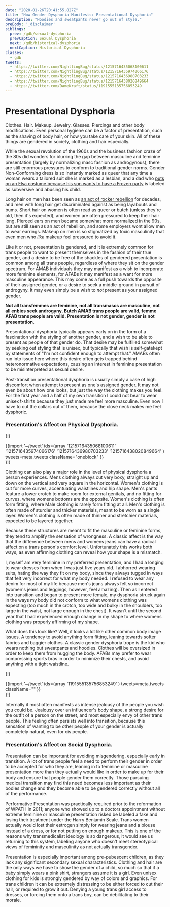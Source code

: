 ```yaml
---
date: "2020-01-26T20:41:55.827Z"
title: "How Gender Dysphoria Manifests: Presentational Dysphoria"
description: "Hoodies and sweatpants never go out of style."
preBody: '_disclaimer'
siblings:
  prev: /gdb/sexual-dysphoria
  prevCaption: Sexual Dysphoria
  next: /gdb/historical-dysphoria
  nextCaption: Historical Dysphoria
classes:
  - gdb
tweets:
  - https://twitter.com/NightlingBug/status/1215716435068100611
  - https://twitter.com/NightlingBug/status/1215716435974066176
  - https://twitter.com/NightlingBug/status/1215716436980703233
  - https://twitter.com/NightlingBug/status/1215716438020849664
  - https://twitter.com/DameKraft/status/1191555135756853249
---
```


# Presentational Dysphoria

Clothes. Hair. Makeup. Jewelry. Glasses. Piercings and other body modifications. Even personal hygiene can be a factor of presentation, such as the shaving of body hair, or how you take care of your skin. All of these things are gendered in society, clothing and hair especially.

While the sexual revolution of the 1960s and the business fashion craze of the 80s did wonders for blurring the gap between masculine and feminine presentation (largely by normalizing masc fashion as androgynous), there are still enormous pressures to conform to traditional gender norms. Gender Non-Conforming dress is so instantly marked as queer that any time a woman wears a tailored suit she is marked as a lesbian, and a dad who [puts on an Elsa costume because his son wants to have a Frozen party](https://twitter.com/cbsnews/status/1088441623846023168?lang=en) is labeled as subversive and abusing his child.

Long hair on men has been seen as [an act of rocker rebellion](https://www.youtube.com/watch?v=PbAoXw_DqvM) for decades, and men with long hair get discriminated against as being layabouts and bums. Short hair on women is often read as queer or butch (unless they're old, then it's expected), and women are often pressured to keep their hair long. Pierced ears on men became somewhat more normalized in the 90s, but are still seen as an act of rebellion, and some employers wont allow men to wear earrings. Makeup on men is so stigmatized by toxic masculinity that even men who *like* makeup feel pressured to avoid it.

Like it or not, presentation is gendered, and it is extremely common for trans people to want to present themselves in the fashion of their true gender, and a desire to be free of the shackles of gendered presentation is common among all trans people, regardless of where they sit on the gender spectrum. For AMAB individuals they may manifest as a wish to incorporate more feminine elements, for AFABs it may manifest as a want for more masculine appearance. This may come as a full push towards the opposite of their assigned gender, or a desire to seek a middle-ground in pursuit of androgyny. It may even simply be a wish to *not* present as your assigned gender.

**Not all transfemmes are feminine, not all transmascs are masculine, not all enbies seek androgyny. Butch AMAB trans people are valid, femme AFAB trans people are valid. Presentation is not gender, gender is not presentation.**

Presentational dysphoria typically appears early on in the form of a fascination with the styling of another gender, and a wish to be able to present as people of that gender do. That desire may be fulfilled somewhat by seeking out styling that is unisex, but typically that wish is self-gatekept by statements of "I'm not confident enough to attempt that." AMABs often run into issue here where this desire often gets trapped behind heteronormative expectations, causing an interest in feminine presentation to be misinterpreted as sexual desire.

Post-transition presentational dysphoria is usually simply a case of high discomfort when attempt to present as one's assigned gender. It may not even be about how one looks, but just the way the clothing makes you feel. For the first year and a half of my own transition I could not bear to wear unisex t-shirts because they just made me feel more masculine. Even now I have to cut the collars out of them, because the close neck makes me feel dysphoric.

### Presentation's Affect on Physical Dysphoria.

{!{ <div class="gutter">{{import '~/tweet' ids=(array
  '1215716435068100611'
  '1215716435974066176'
  '1215716436980703233'
  '1215716438020849664'
) tweets=meta.tweets className="oneblock" }}</div> }!}

Clothing can also play a major role in the level of physical dysphoria a person experiences. Mens clothing always cut very boxy, straight up and down on the vertical and very square in the horizontal. Women's clothing is cut for more curves, accentuating waistlines and hip shape. Men's pants feature a lower crotch to make room for external genitals, and no fitting for curves, where womens bottoms are the opposite. Women's clothing is often form fitting, where Male clothing is rarely form fitting at all. Men's clothing is often made of sturdier and thicker materials, meant to be worn as a single layer. Women's clothing is often made of thinner and stretchier materials, expected to be layered together.

Because these structures are meant to fit the masculine or feminine forms, they tend to amplify the sensation of wrongness. A classic affect is the way that the difference between mens and womens jeans can have a radical affect on a trans person's comfort level. Unfortunately this works both ways, as even affirming clothing can reveal how your shape is a mismatch.

I, myself am very feminine in my preferred presentation, and I had a longing to wear dresses from when I was just five years old. I abhorred wearing suits, hating the way they fit on my body, since they always tugged in ways that felt very incorrect for what my body needed. I refused to wear any denim for most of my life because men's jeans always felt so incorrect (women's jeans and leggings, however, feel amazing). Then as I entered into transition and began to present more female, my dysphoria struck again in the ways my body did not conform to what womens clothing was expecting (too much in the crotch, too wide and bulky in the shoulders, too large in the waist, not large enough in the chest). It wasn't until the second year that I had experienced enough change in my shape to where womens clothing was properly affirming of my shape.

What does this look like? Well, it looks a lot like other common body image issues. A tendency to avoid anything form fitting, leaning towards softer fabrics and baggier clothes. A classic gender dysphoria trope is the kid who wears nothing but sweatpants and hoodies. Clothes will be oversized in order to keep them from hugging the body. AFABs may prefer to wear compressing sports bras in order to minimize their chests, and avoid anything with a tight waistline.

{!{ <div class="gutter">{{import '~/tweet' ids=(array
  '1191555135756853249'
) tweets=meta.tweets className="" }}</div> }!}

Internally it most often manifests as intense jealousy of the people you wish you could be. Jealousy over an influencer's body shape, a strong desire for the outfit of a person on the street, and most especially envy of other trans people. This feeling often persists well into transition, because this sensation of wanting to be other people of your gender is actually completely natural, even for cis people.


### Presentation's Affect on Social Dysphoria.

Presentation can be important for avoiding misgendering, especially early in transition. A lot of trans people feel a need to perform their gender in order to be accepted for who they are, leaning in to feminine or masculine presentation more than they actually would like in order to make up for their body and ensure that people gender them correctly. Those pursuing medical transition may find this need becomes less important as their bodies change and they become able to be gendered correctly without all of the performance.

Performative Presentation was practically required prior to the reformation of WPATH in 2011; anyone who showed up to a doctors appointment without extreme feminine or masculine presentation risked be labeled a fake and losing their treatment under the Harry Benjamin Scale. Trans women actually would lost their estrogen simply for wearing jeans and a blouse instead of a dress, or for not putting on enough makeup. This is one of the reasons why transmedicalist ideology is so dangerous, it would see us returning to this system, labeling anyone who doesn't meet stereotypical views of femininity and masculinity as not actually transgender.

Presentation is especially important among pre-pubescent children, as they lack any significant secondary sexual characteristics. Clothing and hair are the only ways we have to show the gender of a child, so much so that if a baby simply wears a pink shirt, strangers assume it is a girl. Even unisex clothing for kids is strongly gendered by way of colors and graphics. For trans children it can be extremely distressing to be either forced to cut their hair, or required to grow it out. Denying a young trans girl access to dresses, or forcing them onto a trans boy, can be debilitating to their morale.
